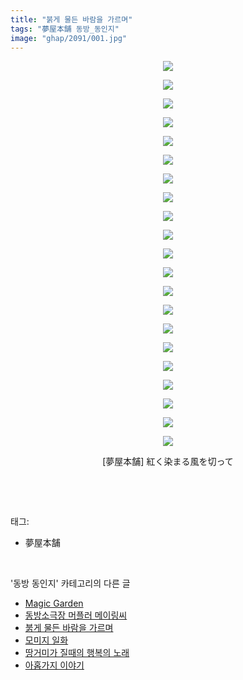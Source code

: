 ```yaml
---
title: "붉게 물든 바람을 가르며"
tags: "夢屋本舗 동방_동인지"
image: "ghap/2091/001.jpg"
---
```

<div class="article">
<p style="text-align: center; clear: none; float: none;"><img src="{{ site.nasurl }}/ghap/2091/001.jpg"/></p>
<p style="text-align: center; clear: none; float: none;"><img src="{{ site.nasurl }}/ghap/2091/002.jpg"/></p>
<p style="text-align: center; clear: none; float: none;"><img src="{{ site.nasurl }}/ghap/2091/003.jpg"/></p>
<p style="text-align: center; clear: none; float: none;"><img src="{{ site.nasurl }}/ghap/2091/004.jpg"/></p>
<p style="text-align: center; clear: none; float: none;"><img src="{{ site.nasurl }}/ghap/2091/005.jpg"/></p>
<p style="text-align: center; clear: none; float: none;"><img src="{{ site.nasurl }}/ghap/2091/006.jpg"/></p>
<p style="text-align: center; clear: none; float: none;"><img src="{{ site.nasurl }}/ghap/2091/007.jpg"/></p>
<p style="text-align: center; clear: none; float: none;"><img src="{{ site.nasurl }}/ghap/2091/008.jpg"/></p>
<p style="text-align: center; clear: none; float: none;"><img src="{{ site.nasurl }}/ghap/2091/009.jpg"/></p>
<p style="text-align: center; clear: none; float: none;"><img src="{{ site.nasurl }}/ghap/2091/010.jpg"/></p>
<p style="text-align: center; clear: none; float: none;"><img src="{{ site.nasurl }}/ghap/2091/011.jpg"/></p>
<p style="text-align: center; clear: none; float: none;"><img src="{{ site.nasurl }}/ghap/2091/012.jpg"/></p>
<p style="text-align: center; clear: none; float: none;"><img src="{{ site.nasurl }}/ghap/2091/013.jpg"/></p>
<p style="text-align: center; clear: none; float: none;"><img src="{{ site.nasurl }}/ghap/2091/014.jpg"/></p>
<p style="text-align: center; clear: none; float: none;"><img src="{{ site.nasurl }}/ghap/2091/015.jpg"/></p>
<p style="text-align: center; clear: none; float: none;"><img src="{{ site.nasurl }}/ghap/2091/016.jpg"/></p>
<p style="text-align: center; clear: none; float: none;"><img src="{{ site.nasurl }}/ghap/2091/017.jpg"/></p>
<p style="text-align: center; clear: none; float: none;"><img src="{{ site.nasurl }}/ghap/2091/018.jpg"/></p>
<p style="text-align: center; clear: none; float: none;"><img src="{{ site.nasurl }}/ghap/2091/019.jpg"/></p>
<p style="text-align: center; clear: none; float: none;"><img src="{{ site.nasurl }}/ghap/2091/020.jpg"/></p>
<p style="text-align: center; clear: none; float: none;"><img src="{{ site.nasurl }}/ghap/2091/021.jpg"/></p>
<p style="text-align: center; clear: none; float: none;">[夢屋本舗] 紅く染まる風を切って</p>
<p><br/></p>
</div><br/>
<div class="tagTrail">
<p>태그: </p>
<ul>
<li>夢屋本舗</li>
</ul>
</div><br/>
<div class="another">
<p>'동방 동인지' 카테고리의 다른 글</p>
<ul>
<li><a href="/2016-09-10-ghap_2094">Magic Garden</a></li>
<li><a href="/2016-09-10-ghap_2093">동방소극장 머플러 메이링씨</a></li>
<li><a href="/2016-09-10-ghap_2091">붉게 물든 바람을 가르며</a></li>
<li><a href="/2016-09-10-ghap_2090">모미지 일화</a></li>
<li><a href="/2016-09-10-ghap_2089">땅거미가 질때의 행복의 노래</a></li>
<li><a href="/2016-09-10-ghap_2088">아홉가지 이야기</a></li>
</ul>
</div><br/>
<div class="cb_module cb_fluid">
<div class="cb_wrt cb_profile">
</div><!-- commentList close -->
</div><br/>
